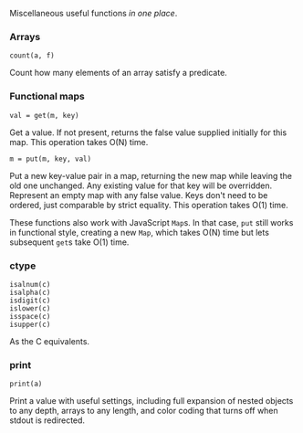Miscellaneous useful functions *in one place*.

### Arrays

```
count(a, f)
```

Count how many elements of an array satisfy a predicate.

### Functional maps

```
val = get(m, key)
```

Get a value. If not present, returns the false value supplied initially for this map. This operation takes O(N) time.

```
m = put(m, key, val)
```

Put a new key-value pair in a map, returning the new map while leaving the old one unchanged. Any existing value for that key will be overridden. Represent an empty map with any false value. Keys don't need to be ordered, just comparable by strict equality. This operation takes O(1) time.

These functions also work with JavaScript `Map`s. In that case, `put` still works in functional style, creating a new `Map`, which takes O(N) time but lets subsequent `get`s take O(1) time.

### ctype

```
isalnum(c)
isalpha(c)
isdigit(c)
islower(c)
isspace(c)
isupper(c)
```

As the C equivalents.

### print

```
print(a)
```

Print a value with useful settings, including full expansion of nested objects to any depth, arrays to any length, and color coding that turns off when stdout is redirected.

